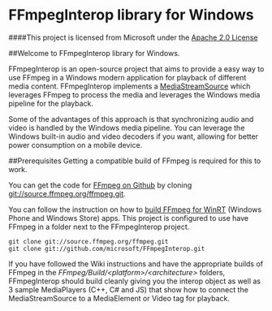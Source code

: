 # FFmpegInterop library for Windows

####This project is licensed from Microsoft under the [Apache 2.0 License](http://www.apache.org/licenses/LICENSE-2.0)

##Welcome to FFmpegInterop library for Windows.

FFmpegInterop is an open-source project that aims to provide a easy way to use FFmpeg in a Windows modern application for playback of different media content. FFmpegInterop implements a [MediaStreamSource](https://msdn.microsoft.com/en-us/library/windows/apps/windows.media.core.mediastreamsource.aspx) which leverages FFmpeg to process the media and leverages the Windows media pipeline for the playback.

Some of the advantages of this approach is that synchronizing audio and video is handled by the Windows media pipeline. You can leverage the Windows built-in audio and video decoders if you want, allowing for better power consumption on a mobile device.

##Prerequisites
Getting a compatible build of FFmpeg is required for this to work.

You can get the code for [FFmpeg on Github](http://github.com/FFmpeg) by cloning [git://source.ffmpeg.org/ffmpeg.git](git://source.ffmpeg.org/ffmpeg.git).

You can follow the instruction on how to [build FFmpeg for WinRT](https://trac.ffmpeg.org/wiki/CompilationGuide/WinRT) (Windows Phone and Windows Store) apps. This project is configured to use have FFmpeg in a folder next to the FFmpegInterop project.

	git clone git://source.ffmpeg.org/ffmpeg.git
	git clone git://github.com/microsoft/FFmpegInterop.git

If you have followed the Wiki instructions and have the appropriate builds of FFmpeg in the *FFmpeg/Build/<platform\>/<architecture\>* folders, FFmpegInterop should build cleanly giving you the interop object as well as 3 sample MediaPlayers (C++, C# and JS) that show how to connect the MediaStreamSource to a MediaElement or Video tag for playback.
